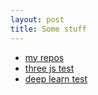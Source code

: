```yaml
---
layout: post
title: Some stuff
---
```


- [my repos](https://github.com/ronniebnorth)
- [three js test](https://ronniebnorth.github.io/three-test.html)
- [deep learn test](https://ronniebnorth.github.io/dl-test.html)
